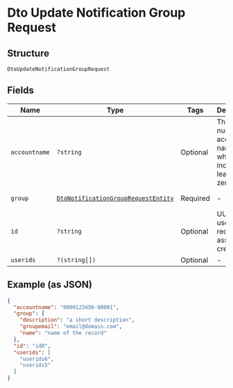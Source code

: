 
# Dto Update Notification Group Request

## Structure

`DtoUpdateNotificationGroupRequest`

## Fields

| Name | Type | Tags | Description | Getter | Setter |
|  --- | --- | --- | --- | --- | --- |
| `accountname` | `?string` | Optional | The numeric account name, which must include leading zeros | getAccountname(): ?string | setAccountname(?string accountname): void |
| `group` | [`DtoNotificationGroupRequestEntity`](../../doc/models/dto-notification-group-request-entity.md) | Required | - | getGroup(): DtoNotificationGroupRequestEntity | setGroup(DtoNotificationGroupRequestEntity group): void |
| `id` | `?string` | Optional | UUID of the user record, assigned at creation | getId(): ?string | setId(?string id): void |
| `userids` | `?(string[])` | Optional | - | getUserids(): ?array | setUserids(?array userids): void |

## Example (as JSON)

```json
{
  "accountname": "0000123456-00001",
  "group": {
    "description": "a short description",
    "groupemail": "email@domain.com",
    "name": "name of the record"
  },
  "id": "id8",
  "userids": [
    "userids6",
    "userids5"
  ]
}
```

